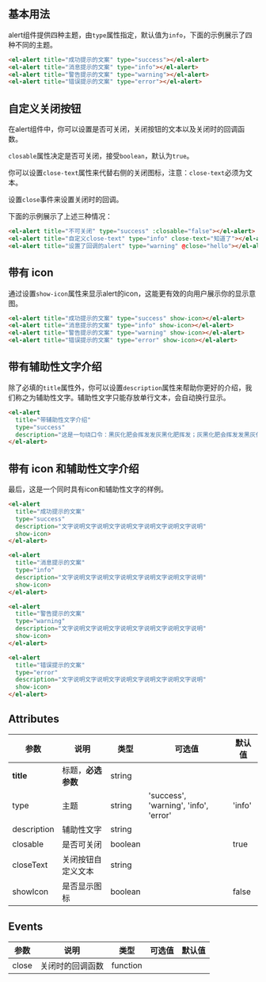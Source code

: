 <script>
  export default {
    methods: {
      hello() {
        alert('Hello World!');
      }
    }
  }
</script>
<style>
  .demo-box.demo-alert .el-alert {
    margin: 20px 0 0;
  }
</style>

## 基本用法

alert组件提供四种主题，由`type`属性指定，默认值为`info`，下面的示例展示了四种不同的主题。

<div class="demo-box demo-alert">
  <el-alert title="成功提示的文案" type="success"></el-alert>
  <el-alert title="消息提示的文案" type="info"></el-alert>
  <el-alert title="警告提示的文案" type="warning"></el-alert>
  <el-alert title="错误提示的文案" type="error"></el-alert>
</div>

```html
<el-alert title="成功提示的文案" type="success"></el-alert>
<el-alert title="消息提示的文案" type="info"></el-alert>
<el-alert title="警告提示的文案" type="warning"></el-alert>
<el-alert title="错误提示的文案" type="error"></el-alert>
```

## 自定义关闭按钮

在alert组件中，你可以设置是否可关闭，关闭按钮的文本以及关闭时的回调函数。

`closable`属性决定是否可关闭，接受`boolean`，默认为`true`。

你可以设置`close-text`属性来代替右侧的关闭图标，注意：`close-text`必须为文本。

设置`close`事件来设置关闭时的回调。

下面的示例展示了上述三种情况：

<div class="demo-box demo-alert">
  <el-alert title="不可关闭的alert" type="success" :closable="false"></el-alert>
  <el-alert title="自定义close-text" type="info" close-text="知道了"></el-alert>
  <el-alert title="设置了回调的alert" type="warning" @close="hello"></el-alert>
</div>

```html
<el-alert title="不可关闭" type="success" :closable="false"></el-alert>
<el-alert title="自定义close-text" type="info" close-text="知道了"></el-alert>
<el-alert title="设置了回调的alert" type="warning" @close="hello"></el-alert>
```

## 带有 icon

通过设置`show-icon`属性来显示alert的icon，这能更有效的向用户展示你的显示意图。

<div class="demo-box demo-alert">
  <el-alert title="成功提示的文案" type="success" show-icon></el-alert>
  <el-alert title="消息提示的文案" type="info" show-icon></el-alert>
  <el-alert title="警告提示的文案" type="warning" show-icon></el-alert>
  <el-alert title="错误提示的文案" type="error" show-icon></el-alert>
</div>

```html
<el-alert title="成功提示的文案" type="success" show-icon></el-alert>
<el-alert title="消息提示的文案" type="info" show-icon></el-alert>
<el-alert title="警告提示的文案" type="warning" show-icon></el-alert>
<el-alert title="错误提示的文案" type="error" show-icon></el-alert>
```

## 带有辅助性文字介绍

除了必填的`title`属性外，你可以设置`description`属性来帮助你更好的介绍，我们称之为辅助性文字。辅助性文字只能存放单行文本，会自动换行显示。

<div class="demo-box demo-alert">
  <el-alert title="带辅助性文字介绍" type="success" description="这是一句绕口令：黑灰化肥会挥发发灰黑化肥挥发；灰黑化肥会挥发发黑灰化肥发挥。 黑灰化肥会挥发发灰黑化肥黑灰挥发化为灰……"></el-alert>
</div>

```html
<el-alert
  title="带辅助性文字介绍"
  type="success"
  description="这是一句绕口令：黑灰化肥会挥发发灰黑化肥挥发；灰黑化肥会挥发发黑灰化肥发挥。 黑灰化肥会挥发发灰黑化肥黑灰挥发化为灰……">
</el-alert>
```

## 带有 icon 和辅助性文字介绍

最后，这是一个同时具有icon和辅助性文字的样例。

<div class="demo-box demo-alert">
  <el-alert title="成功提示的文案" type="success" description="文字说明文字说明文字说明文字说明文字说明文字说明" show-icon></el-alert>
  <el-alert title="消息提示的文案" type="info" description="文字说明文字说明文字说明文字说明文字说明文字说明" show-icon></el-alert>
  <el-alert title="警告提示的文案" type="warning" description="文字说明文字说明文字说明文字说明文字说明文字说明" show-icon></el-alert>
  <el-alert title="错误提示的文案" type="error" description="文字说明文字说明文字说明文字说明文字说明文字说明" show-icon></el-alert>
</div>

```html
<el-alert
  title="成功提示的文案"
  type="success"
  description="文字说明文字说明文字说明文字说明文字说明文字说明"
  show-icon>
</el-alert>

<el-alert
  title="消息提示的文案"
  type="info"
  description="文字说明文字说明文字说明文字说明文字说明文字说明"
  show-icon>
</el-alert>

<el-alert
  title="警告提示的文案"
  type="warning"
  description="文字说明文字说明文字说明文字说明文字说明文字说明"
  show-icon>
</el-alert>

<el-alert
  title="错误提示的文案"
  type="error"
  description="文字说明文字说明文字说明文字说明文字说明文字说明"
  show-icon>
</el-alert>
```

## Attributes
| 参数      | 说明          | 类型      | 可选值                           | 默认值  |
|---------- |-------------- |---------- |--------------------------------  |-------- |
| **title** | 标题，**必选参数** | string | | |
| type | 主题 | string | 'success', 'warning', 'info', 'error' | 'info' |
| description | 辅助性文字 | string | | |
| closable | 是否可关闭 | boolean | | true |
| closeText | 关闭按钮自定义文本 | string | | |
| showIcon | 是否显示图标 | boolean | | false |


## Events
| 参数      | 说明          | 类型      | 可选值                           | 默认值  |
|---------- |-------------- |---------- |--------------------------------  |-------- |
| close | 关闭时的回调函数 | function | | |
